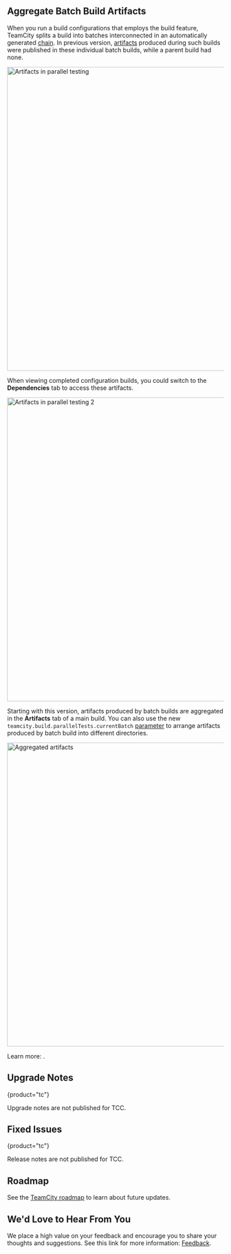 [//]: # (title: What's New in TeamCity 2023.07)
[//]: # (auxiliary-id: What's New in TeamCity 2023.07;What's New in TeamCity)

## Aggregate Batch Build Artifacts

When you run a build configurations that employs the [](parallel-tests.md) build feature, TeamCity splits a build into batches interconnected in an automatically generated [chain](build-chain.md). In previous version, [artifacts](build-artifact.md) produced during such builds were published in these individual batch builds, while a parent build had none.

<img src="dk-artifacts-parallelTestsMain.png" width="706" alt="Artifacts in parallel testing"/>

When viewing completed configuration builds, you could switch to the **Dependencies** tab to access these artifacts.

<img src="dk-artifacts-parallelTests.png" width="706" alt="Artifacts in parallel testing 2"/>

Starting with this version, artifacts produced by batch builds are aggregated in the **Artifacts** tab of a main build. You can also use the new `teamcity.build.parallelTests.currentBatch` [parameter](configuring-build-parameters.md) to arrange artifacts produced by batch build into different directories.

<img src="dk-artifacts-parallelBuildAggregate.png" width="706" alt="Aggregated artifacts"/>


Learn more: [](parallel-tests.md#Publish+Artifacts+Produced+By+Batch+Builds).

## Upgrade Notes
{product="tc"}

Upgrade notes are not published for TCC.

## Fixed Issues
{product="tc"}

Release notes are not published for TCC.



## Roadmap

See the [TeamCity roadmap](https://www.jetbrains.com/teamcity/roadmap/#teamcity-roadmap) to learn about future updates.

## We'd Love to Hear From You


We place a high value on your feedback and encourage you to share your thoughts and suggestions. See this link for more information: [Feedback](feedback.md).
